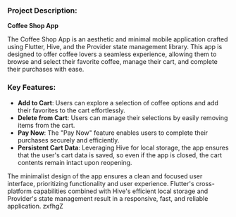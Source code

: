 ### Project Description:

**Coffee Shop App**

The Coffee Shop App is an aesthetic and minimal mobile application crafted using Flutter, Hive, and the Provider state management library. This app is designed to offer coffee lovers a seamless experience, allowing them to browse and select their favorite coffee, manage their cart, and complete their purchases with ease.

### Key Features:
- **Add to Cart**: Users can explore a selection of coffee options and add their favorites to the cart effortlessly.
- **Delete from Cart**: Users can manage their selections by easily removing items from the cart.
- **Pay Now**: The "Pay Now" feature enables users to complete their purchases securely and efficiently.
- **Persistent Cart Data**: Leveraging Hive for local storage, the app ensures that the user's cart data is saved, so even if the app is closed, the cart contents remain intact upon reopening.

The minimalist design of the app ensures a clean and focused user interface, prioritizing functionality and user experience. Flutter's cross-platform capabilities combined with Hive's efficient local storage and Provider's state management result in a responsive, fast, and reliable application.
zxfhgZ
